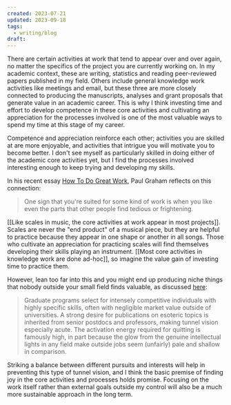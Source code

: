 ```yaml
---
created: 2023-07-21
updated: 2023-09-18
tags:
  - writing/blog
draft: 
---
```

There are certain activities at work that tend to appear over and over again, no matter the specifics of the project you are currently working on. In my academic context, these are writing, statistics and reading peer-reviewed papers published in my field. Others include general knowledge work activities like meetings and email, but these three are more closely connected to producing the manuscripts, analyses and grant proposals that generate value in an academic career. This is why I think investing time and effort to develop competence in these core activities and cultivating an appreciation for the processes involved is one of the most valuable ways to spend my time at this stage of my career.

Competence and appreciation reinforce each other; activities you are skilled at are more enjoyable, and activities that intrigue you will motivate you to become better. I don't see myself as particularly skilled in doing either of the academic core activities yet, but I find the processes involved interesting enough to keep trying and developing my skills.

In his recent essay [How To Do Great Work](http://www.paulgraham.com/greatwork.html), Paul Graham reflects on this connection:

> One sign that you're suited for some kind of work is when you like even the parts that other people find tedious or frightening.

[[Like scales in music, the core activities at work appear in most projects]]. Scales are never the "end product" of a musical piece, but they are helpful to practice because they appear in one shape or another in all songs. Those who cultivate an appreciation for practicing scales will find themselves developing their skills playing an instrument. [[Most core activities in knowledge work are done ad-hoc]], so imagine the value gain of investing time to practice them.

However, lean too far into this and you might end up producing niche things that nobody outside your small field finds valuable, as discussed [here](https://www.briantimar.com/notes/mimetic/mimetic): 

> Graduate programs select for intensely competitive individuals with highly specific skills, often with negligible market value outside of universities. A strong desire for publications on esoteric topics is inherited from senior postdocs and professors, making tunnel vision especially acute. The activation energy required for quitting is famously high, in part because the glow from the genuine intellectual lights in any field make outside jobs seem (unfairly) pale and shallow in comparison.

Striking a balance between different pursuits and interests will help in preventing this type of tunnel vision, and I think the basic premise of finding joy in the core activities and processes holds promise. Focusing on the work itself rather than external goals outside my control will also be a much more sustainable approach in the long term.
